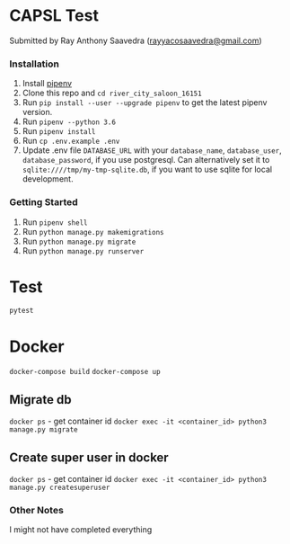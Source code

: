 # CAPSL Test

Submitted by Ray Anthony Saavedra (rayyacosaavedra@gmail.com)

### Installation

1. Install [pipenv](https://pypi.org/project/pipenv/)
2. Clone this repo and `cd river_city_saloon_16151`
3. Run `pip install --user --upgrade pipenv` to get the latest pipenv version.
4. Run `pipenv --python 3.6`
5. Run `pipenv install`
6. Run `cp .env.example .env`
7. Update .env file `DATABASE_URL` with your `database_name`, `database_user`, `database_password`, if you use postgresql.
   Can alternatively set it to `sqlite:////tmp/my-tmp-sqlite.db`, if you want to use sqlite for local development.

### Getting Started

1. Run `pipenv shell`
2. Run `python manage.py makemigrations`
3. Run `python manage.py migrate`
4. Run `python manage.py runserver`

# Test

`pytest`

# Docker

`docker-compose build`
`docker-compose up`

## Migrate db

`docker ps` - get container id
`docker exec -it <container_id> python3 manage.py migrate`

## Create super user in docker

`docker ps` - get container id
`docker exec -it <container_id> python3 manage.py createsuperuser`


### Other Notes

I might not have completed everything 
